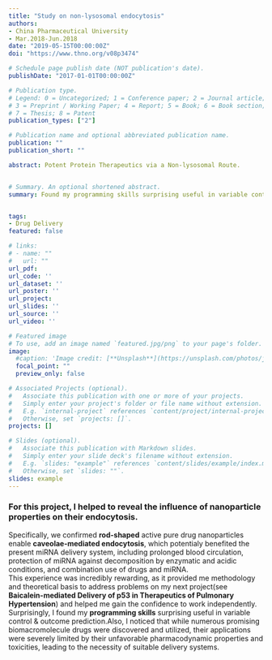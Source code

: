 ```yaml
---
title: "Study on non-lysosomal endocytosis"
authors:
- China Pharmaceutical University
- Mar.2018-Jun.2018
date: "2019-05-15T00:00:00Z"
doi: "https://www.thno.org/v08p3474"

# Schedule page publish date (NOT publication's date).
publishDate: "2017-01-01T00:00:00Z"

# Publication type.
# Legend: 0 = Uncategorized; 1 = Conference paper; 2 = Journal article;
# 3 = Preprint / Working Paper; 4 = Report; 5 = Book; 6 = Book section;
# 7 = Thesis; 8 = Patent
publication_types: ["2"]

# Publication name and optional abbreviated publication name.
publication: ""
publication_short: ""

abstract: Potent Protein Therapeutics via a Non-lysosomal Route.


# Summary. An optional shortened abstract.
summary: Found my programming skills surprising useful in variable control & outcome prediction, and got started with some really cool instrument workstations.


tags:
- Drug Delivery
featured: false

# links:
# - name: ""
#   url: ""
url_pdf: 
url_code: ''
url_dataset: ''
url_poster: ''
url_project: 
url_slides: ''
url_source: ''
url_video: ''

# Featured image
# To use, add an image named `featured.jpg/png` to your page's folder. 
image:
  #caption: 'Image credit: [**Unsplash**](https://unsplash.com/photos/jdD8gXaTZsc)'
  focal_point: ""
  preview_only: false

# Associated Projects (optional).
#   Associate this publication with one or more of your projects.
#   Simply enter your project's folder or file name without extension.
#   E.g. `internal-project` references `content/project/internal-project/index.md`.
#   Otherwise, set `projects: []`.
projects: []

# Slides (optional).
#   Associate this publication with Markdown slides.
#   Simply enter your slide deck's filename without extension.
#   E.g. `slides: "example"` references `content/slides/example/index.md`.
#   Otherwise, set `slides: ""`.
slides: example
---
```

### For this project, I helped to reveal the influence of nanoparticle properties on their endocytosis.<br/>
Specifically, we confirmed **rod-shaped** active pure drug nanoparticles enable **caveolae-mediated endocytosis**, which potentialy benefited the present miRNA delivery system, including prolonged blood circulation, protection of miRNA against decomposition by enzymatic and acidic conditions, and combination use of drugs and miRNA.<br/>
This experience was incredibly rewarding, as it provided me methodology and theoretical basis to address problems on my next project(see **Baicalein-mediated Delivery of p53 in Therapeutics of Pulmonary Hypertension**) and helped me gain the confidence to work independently. Surprisingly, I found my **programming skills** surprising useful in variable control & outcome prediction.Also, I noticed that while numerous promising biomacromolecule drugs were discovered and utilized, their applications were severely limited by their unfavorable pharmacodynamic properties and toxicities, leading to the necessity of suitable delivery systems.

